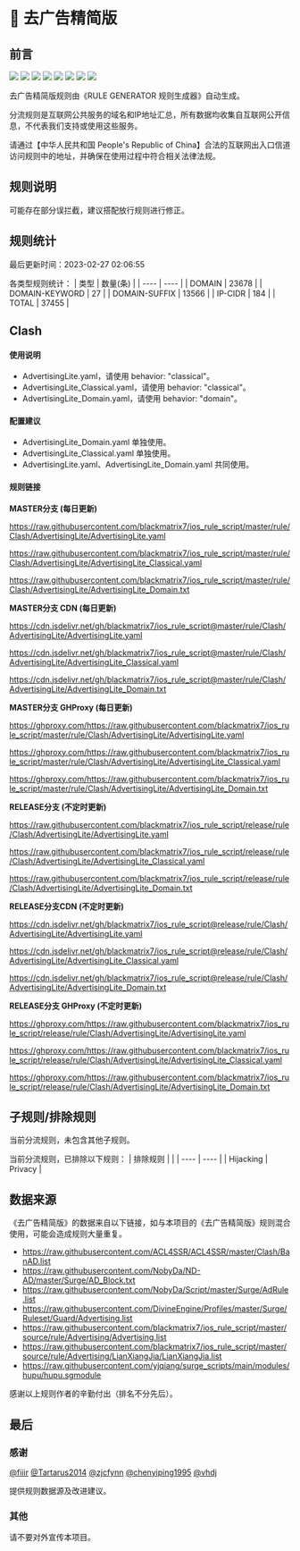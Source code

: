 # 🧸 去广告精简版

## 前言

![](https://shields.io/badge/-移除重复规则-ff69b4) ![](https://shields.io/badge/-移除无法解析的域名-important) ![](https://shields.io/badge/-DOMAIN与DOMAIN--SUFFIX合并-green) ![](https://shields.io/badge/-DOMAIN--SUFFIX间合并-critical) ![](https://shields.io/badge/-DOMAIN与DOMAIN--KEYWORD合并-9cf) ![](https://shields.io/badge/-DOMAIN--SUFFIX与DOMAIN--KEYWORD合并-blue) ![](https://shields.io/badge/-IP--CIDR(6)合并-blueviolet) ![](https://shields.io/badge/-MITM--HOSTNAME合并-brightgreen) 

去广告精简版规则由《RULE GENERATOR 规则生成器》自动生成。

分流规则是互联网公共服务的域名和IP地址汇总，所有数据均收集自互联网公开信息，不代表我们支持或使用这些服务。

请通过【中华人民共和国 People's Republic of China】合法的互联网出入口信道访问规则中的地址，并确保在使用过程中符合相关法律法规。

## 规则说明
可能存在部分误拦截，建议搭配放行规则进行修正。

## 规则统计

最后更新时间：2023-02-27 02:06:55

各类型规则统计：
| 类型 | 数量(条)  | 
| ---- | ----  |
| DOMAIN | 23678  | 
| DOMAIN-KEYWORD | 27  | 
| DOMAIN-SUFFIX | 13566  | 
| IP-CIDR | 184  | 
| TOTAL | 37455  | 


## Clash 

#### 使用说明
- AdvertisingLite.yaml，请使用 behavior: "classical"。
- AdvertisingLite_Classical.yaml，请使用 behavior: "classical"。
- AdvertisingLite_Domain.yaml，请使用 behavior: "domain"。

#### 配置建议
- AdvertisingLite_Domain.yaml 单独使用。
- AdvertisingLite_Classical.yaml 单独使用。
- AdvertisingLite.yaml、AdvertisingLite_Domain.yaml 共同使用。

#### 规则链接
**MASTER分支 (每日更新)**

https://raw.githubusercontent.com/blackmatrix7/ios_rule_script/master/rule/Clash/AdvertisingLite/AdvertisingLite.yaml

https://raw.githubusercontent.com/blackmatrix7/ios_rule_script/master/rule/Clash/AdvertisingLite/AdvertisingLite_Classical.yaml

https://raw.githubusercontent.com/blackmatrix7/ios_rule_script/master/rule/Clash/AdvertisingLite/AdvertisingLite_Domain.txt

**MASTER分支 CDN (每日更新)**

https://cdn.jsdelivr.net/gh/blackmatrix7/ios_rule_script@master/rule/Clash/AdvertisingLite/AdvertisingLite.yaml

https://cdn.jsdelivr.net/gh/blackmatrix7/ios_rule_script@master/rule/Clash/AdvertisingLite/AdvertisingLite_Classical.yaml

https://cdn.jsdelivr.net/gh/blackmatrix7/ios_rule_script@master/rule/Clash/AdvertisingLite/AdvertisingLite_Domain.txt

**MASTER分支 GHProxy (每日更新)**

https://ghproxy.com/https://raw.githubusercontent.com/blackmatrix7/ios_rule_script/master/rule/Clash/AdvertisingLite/AdvertisingLite.yaml

https://ghproxy.com/https://raw.githubusercontent.com/blackmatrix7/ios_rule_script/master/rule/Clash/AdvertisingLite/AdvertisingLite_Classical.yaml

https://ghproxy.com/https://raw.githubusercontent.com/blackmatrix7/ios_rule_script/master/rule/Clash/AdvertisingLite/AdvertisingLite_Domain.txt

**RELEASE分支 (不定时更新)**

https://raw.githubusercontent.com/blackmatrix7/ios_rule_script/release/rule/Clash/AdvertisingLite/AdvertisingLite.yaml

https://raw.githubusercontent.com/blackmatrix7/ios_rule_script/release/rule/Clash/AdvertisingLite/AdvertisingLite_Classical.yaml

https://raw.githubusercontent.com/blackmatrix7/ios_rule_script/release/rule/Clash/AdvertisingLite/AdvertisingLite_Domain.txt

**RELEASE分支CDN (不定时更新)**

https://cdn.jsdelivr.net/gh/blackmatrix7/ios_rule_script@release/rule/Clash/AdvertisingLite/AdvertisingLite.yaml

https://cdn.jsdelivr.net/gh/blackmatrix7/ios_rule_script@release/rule/Clash/AdvertisingLite/AdvertisingLite_Classical.yaml

https://cdn.jsdelivr.net/gh/blackmatrix7/ios_rule_script@release/rule/Clash/AdvertisingLite/AdvertisingLite_Domain.txt

**RELEASE分支 GHProxy (不定时更新)**

https://ghproxy.com/https://raw.githubusercontent.com/blackmatrix7/ios_rule_script/release/rule/Clash/AdvertisingLite/AdvertisingLite.yaml

https://ghproxy.com/https://raw.githubusercontent.com/blackmatrix7/ios_rule_script/release/rule/Clash/AdvertisingLite/AdvertisingLite_Classical.yaml

https://ghproxy.com/https://raw.githubusercontent.com/blackmatrix7/ios_rule_script/release/rule/Clash/AdvertisingLite/AdvertisingLite_Domain.txt

## 子规则/排除规则


当前分流规则，未包含其他子规则。

当前分流规则，已排除以下规则：
| 排除规则  |  | 
| ---- | ----  |
| Hijacking | Privacy  | 

## 数据来源

《去广告精简版》的数据来自以下链接，如与本项目的《去广告精简版》规则混合使用，可能会造成规则大量重复。

- https://raw.githubusercontent.com/ACL4SSR/ACL4SSR/master/Clash/BanAD.list
- https://raw.githubusercontent.com/NobyDa/ND-AD/master/Surge/AD_Block.txt
- https://raw.githubusercontent.com/NobyDa/Script/master/Surge/AdRule.list
- https://raw.githubusercontent.com/DivineEngine/Profiles/master/Surge/Ruleset/Guard/Advertising.list
- https://raw.githubusercontent.com/blackmatrix7/ios_rule_script/master/source/rule/Advertising/Advertising.list
- https://raw.githubusercontent.com/blackmatrix7/ios_rule_script/master/source/rule/Advertising/LianXiangJia/LianXiangJia.list
- https://raw.githubusercontent.com/yjqiang/surge_scripts/main/modules/hupu/hupu.sgmodule


感谢以上规则作者的辛勤付出（排名不分先后）。

## 最后

### 感谢

[@fiiir](https://github.com/fiiir) [@Tartarus2014](https://github.com/Tartarus2014) [@zjcfynn](https://github.com/zjcfynn) [@chenyiping1995](https://github.com/chenyiping1995) [@vhdj](https://github.com/vhdj)

提供规则数据源及改进建议。

### 其他

请不要对外宣传本项目。